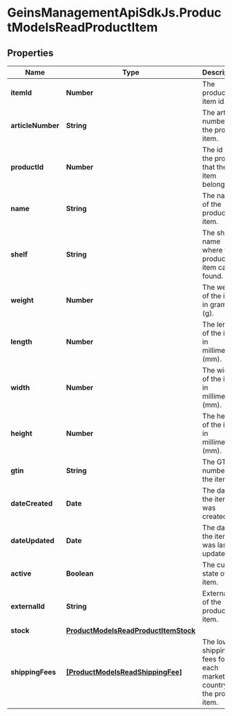 # GeinsManagementApiSdkJs.ProductModelsReadProductItem

## Properties

Name | Type | Description | Notes
------------ | ------------- | ------------- | -------------
**itemId** | **Number** | The product item id. | [optional] 
**articleNumber** | **String** | The article number for the product item. | [optional] 
**productId** | **Number** | The id of the product that the item belongs to. | [optional] 
**name** | **String** | The name of the product item. | [optional] 
**shelf** | **String** | The shelf name where the product item can be found. | [optional] 
**weight** | **Number** | The weight of the item in grams (g). | [optional] 
**length** | **Number** | The length of the item in millimeters (mm). | [optional] 
**width** | **Number** | The width of the item in millimeters (mm). | [optional] 
**height** | **Number** | The height of the item in millimeters (mm). | [optional] 
**gtin** | **String** | The GTIN number for the item. | [optional] 
**dateCreated** | **Date** | The date the item was created. | [optional] 
**dateUpdated** | **Date** | The date the item was last updated. | [optional] 
**active** | **Boolean** | The current state of the item. | [optional] 
**externalId** | **String** | External Id of the product item. | [optional] 
**stock** | [**ProductModelsReadProductItemStock**](ProductModelsReadProductItemStock.md) |  | [optional] 
**shippingFees** | [**[ProductModelsReadShippingFee]**](ProductModelsReadShippingFee.md) | The lowest shipping fees for each market and country for the product item. | [optional] 



